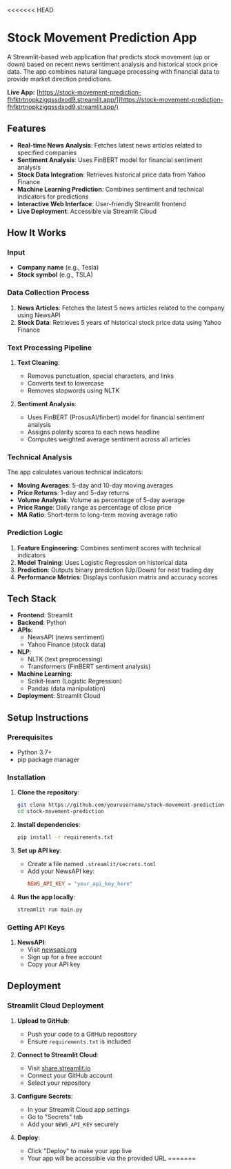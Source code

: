 <<<<<<< HEAD
# Stock Movement Prediction App

A Streamlit-based web application that predicts stock movement (up or down) based on recent news sentiment analysis and historical stock price data. The app combines natural language processing with financial data to provide market direction predictions.

**Live App:** [https://stock-movement-prediction-fhfktrtnopkzigqssdxod9.streamlit.app/](https://stock-movement-prediction-fhfktrtnopkzigqssdxod9.streamlit.app/)

## Features

- **Real-time News Analysis**: Fetches latest news articles related to specified companies
- **Sentiment Analysis**: Uses FinBERT model for financial sentiment analysis
- **Stock Data Integration**: Retrieves historical price data from Yahoo Finance
- **Machine Learning Prediction**: Combines sentiment and technical indicators for predictions
- **Interactive Web Interface**: User-friendly Streamlit frontend
- **Live Deployment**: Accessible via Streamlit Cloud

## How It Works

### Input
- **Company name** (e.g., Tesla)
- **Stock symbol** (e.g., TSLA)

### Data Collection Process

1. **News Articles**: Fetches the latest 5 news articles related to the company using NewsAPI
2. **Stock Data**: Retrieves 5 years of historical stock price data using Yahoo Finance

### Text Processing Pipeline

1. **Text Cleaning**: 
   - Removes punctuation, special characters, and links
   - Converts text to lowercase
   - Removes stopwords using NLTK

2. **Sentiment Analysis**:
   - Uses FinBERT (ProsusAI/finbert) model for financial sentiment analysis
   - Assigns polarity scores to each news headline
   - Computes weighted average sentiment across all articles

### Technical Analysis

The app calculates various technical indicators:
- **Moving Averages**: 5-day and 10-day moving averages
- **Price Returns**: 1-day and 5-day returns
- **Volume Analysis**: Volume as percentage of 5-day average
- **Price Range**: Daily range as percentage of close price
- **MA Ratio**: Short-term to long-term moving average ratio

### Prediction Logic

1. **Feature Engineering**: Combines sentiment scores with technical indicators
2. **Model Training**: Uses Logistic Regression on historical data
3. **Prediction**: Outputs binary prediction (Up/Down) for next trading day
4. **Performance Metrics**: Displays confusion matrix and accuracy scores

## Tech Stack

- **Frontend**: Streamlit
- **Backend**: Python
- **APIs**: 
  - NewsAPI (news sentiment)
  - Yahoo Finance (stock data)
- **NLP**: 
  - NLTK (text preprocessing)
  - Transformers (FinBERT sentiment analysis)
- **Machine Learning**: 
  - Scikit-learn (Logistic Regression)
  - Pandas (data manipulation)
- **Deployment**: Streamlit Cloud

## Setup Instructions

### Prerequisites
- Python 3.7+
- pip package manager

### Installation

1. **Clone the repository**:
   ```bash
   git clone https://github.com/yourusername/stock-movement-prediction.git
   cd stock-movement-prediction
   ```

2. **Install dependencies**:
   ```bash
   pip install -r requirements.txt
   ```

3. **Set up API key**:
   - Create a file named `.streamlit/secrets.toml`
   - Add your NewsAPI key:
     ```toml
     NEWS_API_KEY = "your_api_key_here"
     ```

4. **Run the app locally**:
   ```bash
   streamlit run main.py
   ```

### Getting API Keys

1. **NewsAPI**: 
   - Visit [newsapi.org](https://newsapi.org)
   - Sign up for a free account
   - Copy your API key

## Deployment

### Streamlit Cloud Deployment

1. **Upload to GitHub**:
   - Push your code to a GitHub repository
   - Ensure `requirements.txt` is included

2. **Connect to Streamlit Cloud**:
   - Visit [share.streamlit.io](https://share.streamlit.io)
   - Connect your GitHub account
   - Select your repository

3. **Configure Secrets**:
   - In your Streamlit Cloud app settings
   - Go to "Secrets" tab
   - Add your `NEWS_API_KEY` securely

4. **Deploy**:
   - Click "Deploy" to make your app live
   - Your app will be accessible via the provided URL
=======
